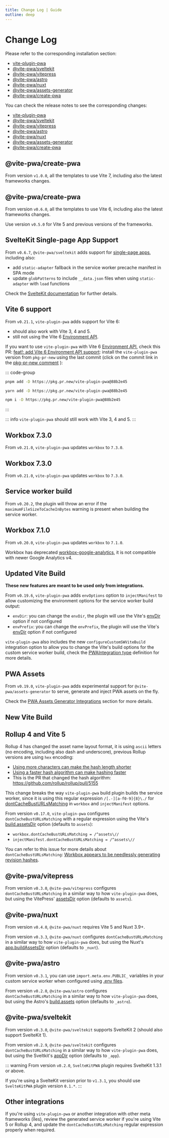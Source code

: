 ```yaml
---
title: Change Log | Guide
outline: deep
---
```


# Change Log

Please refer to the corresponding installation section:
- [vite-plugin-pwa](https://github.com/vite-pwa/vite-plugin-pwa#-install)
- [@vite-pwa/sveltekit](https://github.com/vite-pwa/sveltekit#-install)
- [@vite-pwa/vitepress](https://github.com/vite-pwa/vitepress#-install)
- [@vite-pwa/astro](https://github.com/vite-pwa/astro#-install)
- [@vite-pwa/nuxt](https://github.com/vite-pwa/nuxt#-install)
- [@vite-pwa/assets-generator](https://github.com/vite-pwa/assets-generator#-install)
- [@vite-pwa/create-pwa](https://github.com/vite-pwa/create-pwa#-usage)

You can check the release notes to see the corresponding changes:
- [vite-plugin-pwa](https://github.com/vite-pwa/vite-plugin-pwa/releases)
- [@vite-pwa/sveltekit](https://github.com/vite-pwa/sveltekit/releases)
- [@vite-pwa/vitepress](https://github.com/vite-pwa/vitepress/releases)
- [@vite-pwa/astro](https://github.com/vite-pwa/astro/releases)
- [@vite-pwa/nuxt](https://github.com/vite-pwa/nuxt/releases)
- [@vite-pwa/assets-generator](https://github.com/vite-pwa/assets-generator/releases)
- [@vite-pwa/create-pwa](https://github.com/vite-pwa/create-pwa/releases)

## @vite-pwa/create-pwa <Badge type="tip" text="from v1.0.0" />

From version `v1.0.0`, all the templates to use Vite 7, including also the latest frameworks changes.

## @vite-pwa/create-pwa <Badge type="tip" text="from v0.6.0" />

From version `v0.6.0`, all the templates to use Vite 6, including also the latest frameworks changes.

Use version `v0.5.0` for Vite 5 and previous versions of the frameworks.

## SvelteKit Single-page App Support <Badge type="tip" text="from v0.6.7" />

From `v0.6.7`, `@vite-pwa/sveltekit` adds support for [single-page apps](https://svelte.dev/docs/kit/single-page-apps), including also:
- add `static-adapter` fallback in the service worker precache manifest in SPA mode
- update `globPatterns` to include `__data.json` files when using `static-adapter` with `load` functions

Check the [SvelteKit documentation](/frameworks/sveltekit) for further details.

## Vite 6 support <Badge type="tip" text="from v0.21.1" />

From `v0.21.1`, `vite-plugin-pwa` adds support for Vite 6:
- should also work with Vite 3, 4 and 5.
- still not using the Vite 6 [Environment API](https://vite.dev/guide/api-environment).

If you want to use `vite-plugin-pwa` with Vite 6 [Environment API](https://vite.dev/guide/api-environment), check this PR: [feat!: add Vite 6 Environment API support](https://github.com/vite-pwa/vite-plugin-pwa/pull/786): install the `vite-plugin-pwa` version from `pkg-pr-new` using the last commit (click on the commit link in the [pkg-pr-new comment](https://github.com/vite-pwa/vite-plugin-pwa/pull/786#issuecomment-2478777537) ):

::: code-group
  ```bash [pnpm]
  pnpm add -D https://pkg.pr.new/vite-plugin-pwa@88b2e45
  ```
  ```bash [yarn]
  yarn add -D https://pkg.pr.new/vite-plugin-pwa@88b2e45
  ```
  ```bash [npm]
  npm i -D https://pkg.pr.new/vite-plugin-pwa@88b2e45
  ```
:::

::: info
`vite-plugin-pwa` should still work with Vite 3, 4 and 5.
:::

## Workbox 7.3.0 <Badge type="tip" text="from v0.21.0" />

From `v0.21.0`, `vite-plugin-pwa` updates `workbox` to `7.3.0`.

## Workbox 7.3.0 <Badge type="tip" text="from v0.21.0" />

From `v0.21.0`, `vite-plugin-pwa` updates `workbox` to `7.3.0`.

## Service worker build <Badge type="tip" text="from v0.20.2" />

From `v0.20.2`, the plugin will throw an error if the `maximumFileSizeToCacheInBytes` warning is present when building the service worker.

## Workbox 7.1.0 <Badge type="tip" text="from v0.20.0" />

From `v0.20.0`, `vite-plugin-pwa` updates `workbox` to `7.1.0`.

Workbox has deprecated [workbox-google-analytics](https://developer.chrome.com/docs/workbox/modules/workbox-google-analytics/), it is not compatible with newer Google Analytics v4.

## Updated Vite Build <Badge type="tip" text="from v0.19.6" />

**These new features are meant to be used only from integrations.**

From `v0.19.6`, `vite-plugin-pwa` adds `envOptions` option to `injectManifest` to allow customizing the environment options for the service worker build output:
- `envDir`: you can change the `envDir`, the plugin will use the Vite's [envDir](https://vitejs.dev/config/shared-options.html#envdir) option if not configured
- `envPrefix`: you can change the `envPrefix`, the plugin will use the Vite's [envDir](https://vitejs.dev/config/shared-options.html#envprefix) option if not configured

`vite-plugin-pwa` also includes the new `configureCustomSWViteBuild` integration option to allow you to change the Vite's build options for the custom service worker build, check the [PWAIntegration type](https://github.com/vite-pwa/vite-plugin-pwa/blob/main/src/types.ts) definition for more details.

## PWA Assets <Badge type="tip" text="from v0.19.0" /> <Badge type="warning" text="experimental" />

From `v0.19.0`, `vite-plugin-pwa` adds experimental support for `@vite-pwa/assets-generator` to serve, generate and inject PWA assets on the fly.

Check the [PWA Assets Generator Integrations](/assets-generator/integrations) section for more details.

## New Vite Build <Badge type="tip" text="from v0.18.0" />

<InjectManifestBuild />

## Rollup 4 and Vite 5

Rollup 4 has changed the asset name layout format, it is using `ascii` letters (no encoding, including also dash and underscore), previous Rollup versions are using `hex` encoding:
- [Using more characters can make the hash length shorter](https://github.com/rollup/rollup/issues/4803)
- [Using a faster hash algorithm can make hashing faster](https://github.com/rollup/rollup/issues/4626)
- This is the PR that changed the hash algorithm: https://github.com/rollup/rollup/pull/5155

This change breaks the way `vite-plugin-pwa` build plugin builds the service worker, since it is using this regular expression `/[.-][a-f0-9]{8}\./` for [dontCacheBustURLsMatching](https://developer.chrome.com/docs/workbox/reference/workbox-build/) in `workbox` and `injectManifest` options.

From version `v0.17.0`, `vite-plugin-pwa` configures `dontCacheBustURLsMatching` with a regular expression using the Vite's [build.assetsDir](https://vitejs.dev/config/build-options.html#build-assetsdir) option (defaults to `assets`):
- `workbox.dontCacheBustURLsMatching = /^assets\//`
- `injectManifest.dontCacheBustURLsMatching = /^assets\//`

You can refer to this issue for more details about `dontCacheBustURLsMatching`: [Workbox appears to be needlessly generating revision hashes](https://github.com/vite-pwa/vite-plugin-pwa/issues/163).

## @vite-pwa/vitepress

From version `v0.3.0`, `@vite-pwa/vitepress` configures `dontCacheBustURLsMatching` in a similar way to how `vite-plugin-pwa` does, but using the VitePress' [assetsDir](https://vitepress.dev/reference/site-config#assetsdir) option (defaults to `assets`).

## @vite-pwa/nuxt

From version `v0.4.0`, `@vite-pwa/nuxt` requires Vite 5 and Nuxt 3.9+.

From version `v0.3.3`, `@vite-pwa/nuxt` configures `dontCacheBustURLsMatching` in a similar way to how `vite-plugin-pwa` does, but using the Nuxt's [app.buildAssetsDir](https://nuxt.com/docs/api/nuxt-config#buildassetsdir) option (defaults to `_nuxt`).

## @vite-pwa/astro

From version `v0.3.1`, you can use `import.meta.env.PUBLIC_` variables in your custom service worker when configured using [.env files](https://docs.astro.build/en/guides/environment-variables/#setting-environment-variables).

From version `v0.2.0`, `@vite-pwa/astro` configures `dontCacheBustURLsMatching` in a similar way to how `vite-plugin-pwa` does, but using the Astro's [build.assets](https://docs.astro.build/en/reference/configuration-reference/#buildassets) option (defaults to `_astro`).

## @vite-pwa/sveltekit

From version `v0.3.0`, `@vite-pwa/sveltekit` supports SvelteKit 2 (should also support SvelteKit 1).

From version `v0.2.9`, `@vite-pwa/sveltekit` configures `dontCacheBustURLsMatching` in a similar way to how `vite-plugin-pwa` does, but using the Sveltkit's [appDir](https://kit.svelte.dev/docs/configuration#appdir) option (defaults to `_app`).

::: warning
From version `v0.2.0`, `SvelteKitPWA` plugin requires SvelteKit 1.3.1 or above.

If you're using a SvelteKit version prior to `v1.3.1`, you should use `SvelteKitPWA` plugin version `0.1.*`.
:::

## Other integrations

If you're using `vite-plugin-pwa` or another integration with other meta frameworks (îles), review the generated service worker if you're using Vite 5 or Rollup 4, and update the `dontCacheBustURLsMatching` regular expression properly when required.
